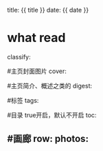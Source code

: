 title: {{ title }}
date: {{ date }}

# what read
classify:

#主页封面图片
cover:

#主页简介、概述之类的
digest:

#标签
tags:

#目录 true开启，默认不开启
toc:

#画廊
row:
photos:
---
